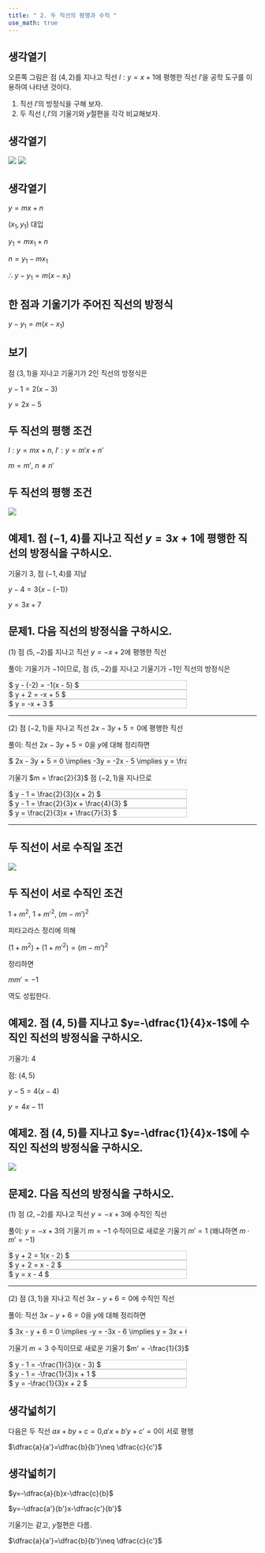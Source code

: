 ```yaml
---
title: " 2. 두 직선의 평행과 수직 " 
use_math: true
---
```



## 생각열기

오른쪽 그림은 점 $(4, 2)$를 지나고 직선 $l:y=x+1$에 평행한 직선 $l'$을 공학 도구를 이용하여 나타낸 것이다.

1. 직선 $l'$의 방정식을 구해 보자.
2. 두 직선 $l, l'$의 기울기와 $y$절편을 각각 비교해보자.

## 생각열기

<img src="2025 assets/Pasted%20image%2020250724123243.png"/>

<img src="2025 assets/Pasted%20image%2020250724123552.png"/>

## 생각열기

$y=mx+n$

$(x_1, y_1)$ 대입

$y_1=mx_1+n$

$n=y_1-mx_1$

$\therefore\ y-y_1=m(x-x_1)$

## 한 점과 기울기가 주어진 직선의 방정식

$y-y_1=m(x-x_1)$

## 보기

점 $(3, 1)$을 지나고 기울기가 $2$인 직선의 방정식은 

$y-1=2(x-3)$

$y=2x-5$

## 두 직선의 평행 조건

$l:y=mx+n$, $l':y=m'x+n'$

$m=m'$, $n\neq n'$ 

## 두 직선의 평행 조건

<img src="2025 assets/Pasted%20image%2020250724144001.png
"/>


## 예제1. 점 $(-1, 4)$를 지나고 직선 $y=3x+1$에 평행한 직선의 방정식을 구하시오. 

기울기 $3$, 점 $(-1, 4)$를 지남

$y-4=3\lbrace x-(-1)\rbrace$

$y=3x+7$

## 문제1. 다음 직선의 방정식을 구하시오.

(1) 점 $(5, -2)$를 지나고 직선 $y=-x+2$에 평행한 직선

풀이:
기울기가 $-1$이므로, 점 $(5, -2)$를 지나고 기울기가 $-1$인 직선의 방정식은

<div style="overflow-x: auto; white-space: nowrap; width: 360px; border: 1px solid #ccc;">$
y - (-2) = -1(x - 5)
$</div>


<div style="overflow-x: auto; white-space: nowrap; width: 360px; border: 1px solid #ccc;">$
y + 2 = -x + 5
$</div>


<div style="overflow-x: auto; white-space: nowrap; width: 360px; border: 1px solid #ccc;">$
y = -x + 3
$</div>


***

(2) 점 $(-2,1)$을 지나고 직선 $2x-3y+5=0$에 평행한 직선

풀이:
직선 $2x-3y+5=0$을 $y$에 대해 정리하면

<div style="overflow-x: auto; white-space: nowrap; width: 360px; border: 1px solid #ccc;">$
2x - 3y + 5 = 0 \implies -3y = -2x - 5 \implies y = \frac{2}{3}x + \frac{5}{3}
$</div>


기울기 $m = \frac{2}{3}$
점 $(-2,1)$을 지나므로

<div style="overflow-x: auto; white-space: nowrap; width: 360px; border: 1px solid #ccc;">$
y - 1 = \frac{2}{3}(x + 2)
$</div>


<div style="overflow-x: auto; white-space: nowrap; width: 360px; border: 1px solid #ccc;">$
y - 1 = \frac{2}{3}x + \frac{4}{3}
$</div>


<div style="overflow-x: auto; white-space: nowrap; width: 360px; border: 1px solid #ccc;">$
y = \frac{2}{3}x + \frac{7}{3}
$</div>


***

## 두 직선이 서로 수직일 조건

<img src="2025 assets/Pasted%20image%2020250724160044.png"/>

## 두 직선이 서로 수직인 조건

$1+m^2$, $1+m'^2$, $(m-m')^2$

피타고라스 정리에 의해

$(1+m^2)+(1+m'^2)=(m-m')^2$

정리하면

$mm'=-1$

역도 성립한다.

## 예제2. 점 $(4, 5)$를 지나고 $y=-\dfrac{1}{4}x-1$에 수직인 직선의 방정식을 구하시오. 

기울기: $4$

점: $(4, 5)$

$y-5=4(x-4)$

$y=4x-11$

## 예제2. 점 $(4, 5)$를 지나고 $y=-\dfrac{1}{4}x-1$에 수직인 직선의 방정식을 구하시오. 

<img src="2025 assets/Pasted%20image%2020250724160527.png"/>

## 문제2. 다음 직선의 방정식을 구하시오.

(1) 점 $(2, -2)$를 지나고 직선 $y=-x+3$에 수직인 직선

풀이:
$y=-x+3$의 기울기 $m = -1$
수직이므로 새로운 기울기 $m' = 1$ (왜냐하면 $m \cdot m' = -1$)

<div style="overflow-x: auto; white-space: nowrap; width: 360px; border: 1px solid #ccc;">$
y + 2 = 1(x - 2)
$</div>


<div style="overflow-x: auto; white-space: nowrap; width: 360px; border: 1px solid #ccc;">$
y + 2 = x - 2
$</div>


<div style="overflow-x: auto; white-space: nowrap; width: 360px; border: 1px solid #ccc;">$
y = x - 4
$</div>


***

(2) 점 $(3,1)$을 지나고 직선 $3x-y+6=0$에 수직인 직선

풀이:
직선 $3x - y + 6 = 0$을 $y$에 대해 정리하면

<div style="overflow-x: auto; white-space: nowrap; width: 360px; border: 1px solid #ccc;">$
3x - y + 6 = 0 \implies -y = -3x - 6 \implies y = 3x + 6
$</div>


기울기 $m = 3$
수직이므로 새로운 기울기 $m' = -\frac{1}{3}$

<div style="overflow-x: auto; white-space: nowrap; width: 360px; border: 1px solid #ccc;">$
y - 1 = -\frac{1}{3}(x - 3)
$</div>


<div style="overflow-x: auto; white-space: nowrap; width: 360px; border: 1px solid #ccc;">$
y - 1 = -\frac{1}{3}x + 1
$</div>


<div style="overflow-x: auto; white-space: nowrap; width: 360px; border: 1px solid #ccc;">$
y = -\frac{1}{3}x + 2
$</div>

## 생각넓히기

다음은 두 직선 $ax+by+c=0$,$a'x+b'y+c'=0$이 서로 평행

$\dfrac{a}{a'}=\dfrac{b}{b'}\neq \dfrac{c}{c'}$

## 생각넓히기

$y=-\dfrac{a}{b}x-\dfrac{c}{b}$

$y=-\dfrac{a'}{b'}x-\dfrac{c'}{b'}$

기울기는 같고, $y$절편은 다름.

$\dfrac{a}{a'}=\dfrac{b}{b'}\neq \dfrac{c}{c'}$